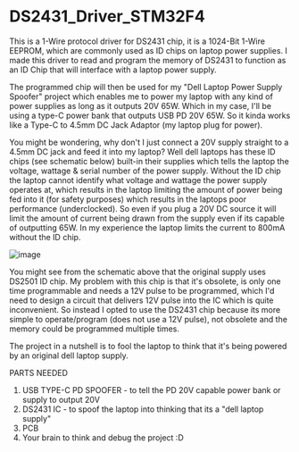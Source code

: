 # DS2431_Driver_STM32F4
This is a 1-Wire protocol driver for DS2431 chip, it is a 1024-Bit 1-Wire EEPROM, which are commonly used as ID chips on laptop power supplies. 
I made this driver to read and program the memory of DS2431 to function as an ID Chip that will interface with a laptop power supply. 

The programmed chip will then be used for my "Dell Laptop Power Supply Spoofer" project which enables me to power my laptop with any kind of power supplies as long as it outputs 20V 65W. 
Which in my case, I'll be using a type-C power bank that outputs USB PD 20V 65W. So it kinda works like a Type-C to 4.5mm DC Jack Adaptor (my laptop plug for power). 

You might be wondering, why don't I just connect a 20V supply straight to a 4.5mm DC jack and feed it into my laptop? Well dell laptops has these ID chips (see schematic below) built-in their supplies which tells the laptop the voltage, wattage & serial number of the power supply. Without the ID chip the laptop cannot identify what voltage and wattage the power supply operates at, which results in the laptop limiting the amount of power being fed into it (for safety purposes) which results in the laptops poor performance (underclocked). So even if you plug a 20V DC source it will limit the amount of current being drawn from the supply even if its capable of outputting 65W. In my experience the laptop limits the current to 800mA without the ID chip. 

![image](https://github.com/user-attachments/assets/64c0a8c2-bde8-43bd-9e35-ec83ddc094d3)


You might see from the schematic above that the original supply uses DS2501 ID chip. My problem with this chip is that it's obsolete, is only one time programmable and needs a 12V pulse to be programmed, which I'd need to design a circuit that delivers 12V pulse into the IC which is quite inconvenient. So instead I opted to use the DS2431 chip because its more simple to operate/program (does not use a 12V pulse), not obsolete and the memory could be programmed multiple times.    

The project in a nutshell is to fool the laptop to think that it's being powered by an original dell laptop supply.

PARTS NEEDED
1. USB TYPE-C PD SPOOFER - to tell the PD 20V capable power bank or supply to output 20V
2. DS2431 IC - to spoof the laptop into thinking that its a "dell laptop supply" 
3. PCB
4. Your brain to think and debug the project :D 

